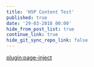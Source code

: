 ```yaml
---
title: 'H5P Content Test'
published: true
date: '29-03-2018 00:00'
hide_from_post_list: true
continue_link: true
hide_git_sync_repo_link: false
---
```


[plugin:page-inject](/h5p-content)
